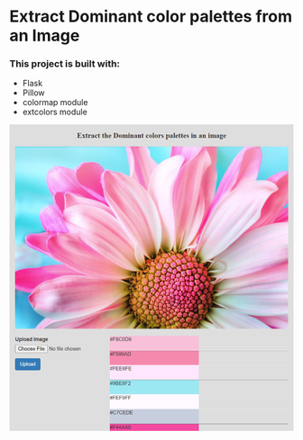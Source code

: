 # Extract Dominant color palettes from an Image

### This project is built with: 
* Flask
* Pillow
* colormap module
* extcolors module

![screenshot](./screenshot.png)